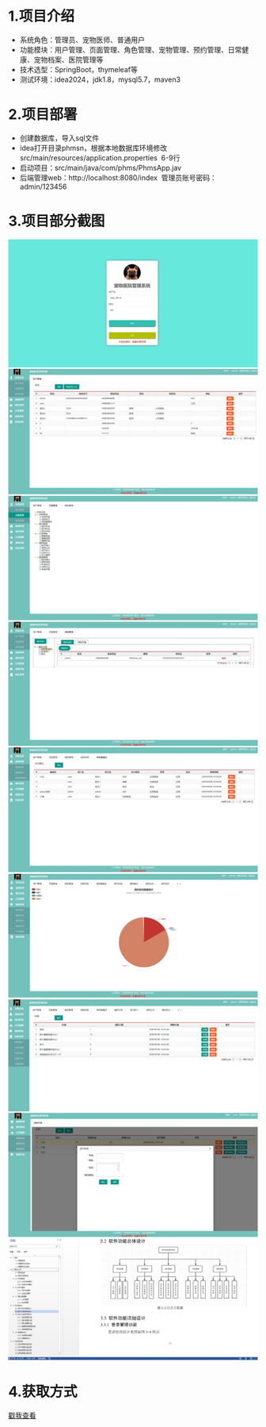 # 1.项目介绍
- 系统角色：管理员、宠物医师、普通用户
- 功能模块：用户管理、页面管理、角色管理、宠物管理、预约管理、日常健康、宠物档案、医院管理等
- 技术选型：SpringBoot，thymeleaf等
- 测试环境：idea2024，jdk1.8，mysql5.7，maven3
# 2.项目部署
- 创建数据库，导入sql文件
- idea打开目录phmsn，根据本地数据库环境修改 src/main/resources/application.properties  6-9行
- 启动项目：src/main/java/com/phms/PhmsApp.jav
- 后端管理web：http://localhost:8080/index  管理员账号密码：admin/123456
# 3.项目部分截图
![输入图片说明](1.png)
![输入图片说明](2.png)
![输入图片说明](3.png)
![输入图片说明](4.png)
![输入图片说明](5.png)
![输入图片说明](6.png)
![输入图片说明](7.png)
![输入图片说明](8.png)
![输入图片说明](9.png)

# 4.获取方式
[戳我查看](https://gitee.com/aven999/mall)
